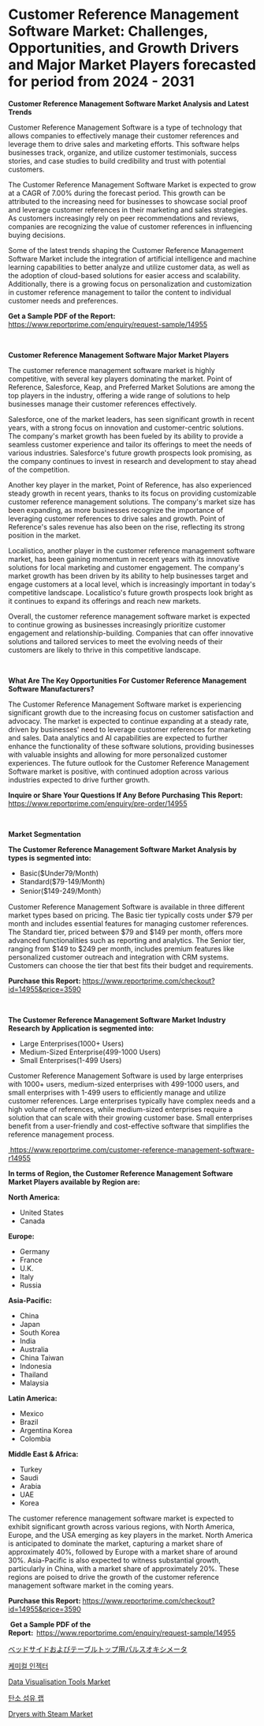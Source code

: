 <p><h1>Customer Reference Management Software Market: Challenges, Opportunities, and Growth Drivers and Major Market Players forecasted for period from 2024 - 2031</h1></p><p><strong>Customer Reference Management Software Market Analysis and Latest Trends</strong></p>
<p><p>Customer Reference Management Software is a type of technology that allows companies to effectively manage their customer references and leverage them to drive sales and marketing efforts. This software helps businesses track, organize, and utilize customer testimonials, success stories, and case studies to build credibility and trust with potential customers.</p><p>The Customer Reference Management Software Market is expected to grow at a CAGR of 7.00% during the forecast period. This growth can be attributed to the increasing need for businesses to showcase social proof and leverage customer references in their marketing and sales strategies. As customers increasingly rely on peer recommendations and reviews, companies are recognizing the value of customer references in influencing buying decisions.</p><p>Some of the latest trends shaping the Customer Reference Management Software Market include the integration of artificial intelligence and machine learning capabilities to better analyze and utilize customer data, as well as the adoption of cloud-based solutions for easier access and scalability. Additionally, there is a growing focus on personalization and customization in customer reference management to tailor the content to individual customer needs and preferences.</p></p>
<p><strong>Get a Sample PDF of the Report:&nbsp;</strong> <a href="https://www.reportprime.com/enquiry/request-sample/14955">https://www.reportprime.com/enquiry/request-sample/14955</a></p>
<p>&nbsp;</p>
<p><strong>Customer Reference Management Software Major Market Players</strong></p>
<p><p>The customer reference management software market is highly competitive, with several key players dominating the market. Point of Reference, Salesforce, Keap, and Preferred Market Solutions are among the top players in the industry, offering a wide range of solutions to help businesses manage their customer references effectively.</p><p>Salesforce, one of the market leaders, has seen significant growth in recent years, with a strong focus on innovation and customer-centric solutions. The company's market growth has been fueled by its ability to provide a seamless customer experience and tailor its offerings to meet the needs of various industries. Salesforce's future growth prospects look promising, as the company continues to invest in research and development to stay ahead of the competition.</p><p>Another key player in the market, Point of Reference, has also experienced steady growth in recent years, thanks to its focus on providing customizable customer reference management solutions. The company's market size has been expanding, as more businesses recognize the importance of leveraging customer references to drive sales and growth. Point of Reference's sales revenue has also been on the rise, reflecting its strong position in the market.</p><p>Localistico, another player in the customer reference management software market, has been gaining momentum in recent years with its innovative solutions for local marketing and customer engagement. The company's market growth has been driven by its ability to help businesses target and engage customers at a local level, which is increasingly important in today's competitive landscape. Localistico's future growth prospects look bright as it continues to expand its offerings and reach new markets.</p><p>Overall, the customer reference management software market is expected to continue growing as businesses increasingly prioritize customer engagement and relationship-building. Companies that can offer innovative solutions and tailored services to meet the evolving needs of their customers are likely to thrive in this competitive landscape.</p></p>
<p>&nbsp;</p>
<p><strong>What Are The Key Opportunities For Customer Reference Management Software Manufacturers?</strong></p>
<p><p>The Customer Reference Management Software market is experiencing significant growth due to the increasing focus on customer satisfaction and advocacy. The market is expected to continue expanding at a steady rate, driven by businesses' need to leverage customer references for marketing and sales. Data analytics and AI capabilities are expected to further enhance the functionality of these software solutions, providing businesses with valuable insights and allowing for more personalized customer experiences. The future outlook for the Customer Reference Management Software market is positive, with continued adoption across various industries expected to drive further growth.</p></p>
<p><strong>Inquire or Share Your Questions If Any Before Purchasing This Report:</strong> <a href="https://www.reportprime.com/enquiry/pre-order/14955">https://www.reportprime.com/enquiry/pre-order/14955</a></p>
<p>&nbsp;</p>
<p><strong>Market Segmentation</strong></p>
<p><strong>The Customer Reference Management Software Market Analysis by types is segmented into:</strong></p>
<p><ul><li>Basic($Under79/Month)</li><li>Standard($79-149/Month)</li><li>Senior($149-249/Month）</li></ul></p>
<p><p>Customer Reference Management Software is available in three different market types based on pricing. The Basic tier typically costs under $79 per month and includes essential features for managing customer references. The Standard tier, priced between $79 and $149 per month, offers more advanced functionalities such as reporting and analytics. The Senior tier, ranging from $149 to $249 per month, includes premium features like personalized customer outreach and integration with CRM systems. Customers can choose the tier that best fits their budget and requirements.</p></p>
<p><strong>Purchase this Report:&nbsp;</strong><a href="https://www.reportprime.com/checkout?id=14955&price=3590">https://www.reportprime.com/checkout?id=14955&price=3590</a></p>
<p>&nbsp;</p>
<p><strong>The Customer Reference Management Software Market Industry Research by Application is segmented into:</strong></p>
<p><ul><li>Large Enterprises(1000+ Users)</li><li>Medium-Sized Enterprise(499-1000 Users)</li><li>Small Enterprises(1-499 Users)</li></ul></p>
<p><p>Customer Reference Management Software is used by large enterprises with 1000+ users, medium-sized enterprises with 499-1000 users, and small enterprises with 1-499 users to efficiently manage and utilize customer references. Large enterprises typically have complex needs and a high volume of references, while medium-sized enterprises require a solution that can scale with their growing customer base. Small enterprises benefit from a user-friendly and cost-effective software that simplifies the reference management process.</p></p>
<p><a href="https://www.reportprime.com/customer-reference-management-software-r14955">&nbsp;https://www.reportprime.com/customer-reference-management-software-r14955</a></p>
<p><strong>In terms of Region, the Customer Reference Management Software Market Players available by Region are:</strong></p>
<p>
    <p> <strong> North America: </strong>
        <ul>
            <li>United States</li>
            <li>Canada</li>
        </ul>
        </p> 
    <p> <strong> Europe: </strong>
        <ul>
            <li>Germany</li>
            <li>France</li>
            <li>U.K.</li>
            <li>Italy</li>
            <li>Russia</li>
        </ul>
        </p> 
    <p> <strong> Asia-Pacific: </strong>
        <ul>
            <li>China</li>
            <li>Japan</li>
            <li>South Korea</li>
            <li>India</li>
            <li>Australia</li>
            <li>China Taiwan</li>
            <li>Indonesia</li>
            <li>Thailand</li>
            <li>Malaysia</li>
        </ul>
        </p> 
    <p> <strong> Latin America: </strong>
        <ul>
            <li>Mexico</li>
            <li>Brazil</li>
            <li>Argentina Korea</li>
            <li>Colombia</li>
        </ul>
        </p> 
    <p> <strong> Middle East & Africa: </strong>
        <ul>
            <li>Turkey</li>
            <li>Saudi</li>
            <li>Arabia</li>
            <li>UAE</li>
            <li>Korea</li>
        </ul>
    </p>
    </p>
<p><p>The customer reference management software market is expected to exhibit significant growth across various regions, with North America, Europe, and the USA emerging as key players in the market. North America is anticipated to dominate the market, capturing a market share of approximately 40%, followed by Europe with a market share of around 30%. Asia-Pacific is also expected to witness substantial growth, particularly in China, with a market share of approximately 20%. These regions are poised to drive the growth of the customer reference management software market in the coming years.</p></p>
<p><strong>Purchase this Report: </strong><a href="https://www.reportprime.com/checkout?id=14955&price=3590">https://www.reportprime.com/checkout?id=14955&price=3590</a></p>
<p>&nbsp;<strong>Get a Sample PDF of the Report:&nbsp;&nbsp;</strong><a href="https://www.reportprime.com/enquiry/request-sample/14955">https://www.reportprime.com/enquiry/request-sample/14955</a></p>
<p><strong></strong></p>
<p><p><a href="https://github.com/cbigkbh02719/Market-Research-Report-List-2/blob/main/587896381260.md">ベッドサイドおよびテーブルトップ用パルスオキシメータ</a></p><p><a href="https://github.com/Penelolack456456/Market-Research-Report-List-1/blob/main/528395575739.md">케미컬 인젝터</a></p><p><a href="https://github.com/shotows/Market-Research-Report-List-2/blob/main/data-visualisation-tools-market.md">Data Visualisation Tools Market</a></p><p><a href="https://github.com/vsr06p4p49/Market-Research-Report-List-2/blob/main/104406075738.md">탄소 섬유 랩</a></p><p><a href="https://www.linkedin.com/pulse/dryers-steam-market-key-successful-business-strategy-forecast-sdqse">Dryers with Steam Market</a></p></p>